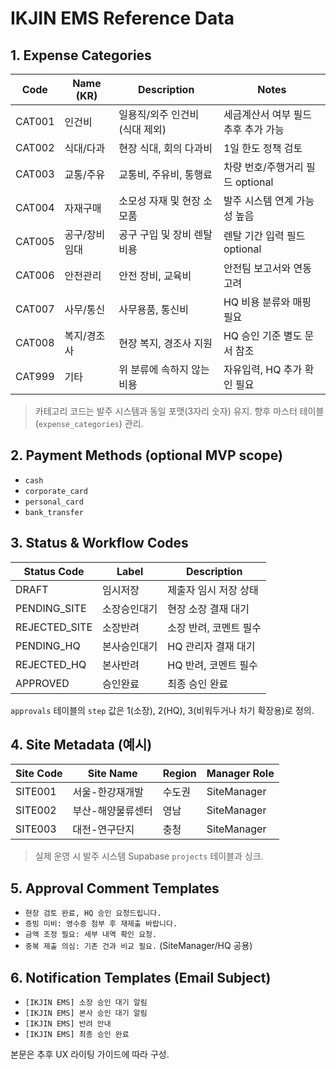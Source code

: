 # IKJIN EMS Reference Data

## 1. Expense Categories
| Code | Name (KR) | Description | Notes |
| --- | --- | --- | --- |
| CAT001 | 인건비 | 일용직/외주 인건비 (식대 제외) | 세금계산서 여부 필드 추후 추가 가능 |
| CAT002 | 식대/다과 | 현장 식대, 회의 다과비 | 1일 한도 정책 검토 |
| CAT003 | 교통/주유 | 교통비, 주유비, 통행료 | 차량 번호/주행거리 필드 optional |
| CAT004 | 자재구매 | 소모성 자재 및 현장 소모품 | 발주 시스템 연계 가능성 높음 |
| CAT005 | 공구/장비임대 | 공구 구입 및 장비 렌탈 비용 | 렌탈 기간 입력 필드 optional |
| CAT006 | 안전관리 | 안전 장비, 교육비 | 안전팀 보고서와 연동 고려 |
| CAT007 | 사무/통신 | 사무용품, 통신비 | HQ 비용 분류와 매핑 필요 |
| CAT008 | 복지/경조사 | 현장 복지, 경조사 지원 | HQ 승인 기준 별도 문서 참조 |
| CAT999 | 기타 | 위 분류에 속하지 않는 비용 | 자유입력, HQ 추가 확인 필요 |

> 카테고리 코드는 발주 시스템과 동일 포맷(3자리 숫자) 유지. 향후 마스터 테이블(`expense_categories`) 관리.

## 2. Payment Methods (optional MVP scope)
- `cash`
- `corporate_card`
- `personal_card`
- `bank_transfer`

## 3. Status & Workflow Codes
| Status Code | Label | Description |
| --- | --- | --- |
| DRAFT | 임시저장 | 제출자 임시 저장 상태 |
| PENDING_SITE | 소장승인대기 | 현장 소장 결재 대기 |
| REJECTED_SITE | 소장반려 | 소장 반려, 코멘트 필수 |
| PENDING_HQ | 본사승인대기 | HQ 관리자 결재 대기 |
| REJECTED_HQ | 본사반려 | HQ 반려, 코멘트 필수 |
| APPROVED | 승인완료 | 최종 승인 완료 |

`approvals` 테이블의 `step` 값은 1(소장), 2(HQ), 3(비워두거나 차기 확장용)로 정의.

## 4. Site Metadata (예시)
| Site Code | Site Name | Region | Manager Role |
| --- | --- | --- | --- |
| SITE001 | 서울-한강재개발 | 수도권 | SiteManager |
| SITE002 | 부산-해양물류센터 | 영남 | SiteManager |
| SITE003 | 대전-연구단지 | 충청 | SiteManager |

> 실제 운영 시 발주 시스템 Supabase `projects` 테이블과 싱크.

## 5. Approval Comment Templates
- `현장 검토 완료, HQ 승인 요청드립니다.`
- `증빙 미비: 영수증 첨부 후 재제출 바랍니다.`
- `금액 조정 필요: 세부 내역 확인 요청.`
- `중복 제출 의심: 기존 건과 비교 필요.` (SiteManager/HQ 공용)

## 6. Notification Templates (Email Subject)
- `[IKJIN EMS] 소장 승인 대기 알림`
- `[IKJIN EMS] 본사 승인 대기 알림`
- `[IKJIN EMS] 반려 안내`
- `[IKJIN EMS] 최종 승인 완료`

본문은 추후 UX 라이팅 가이드에 따라 구성.
